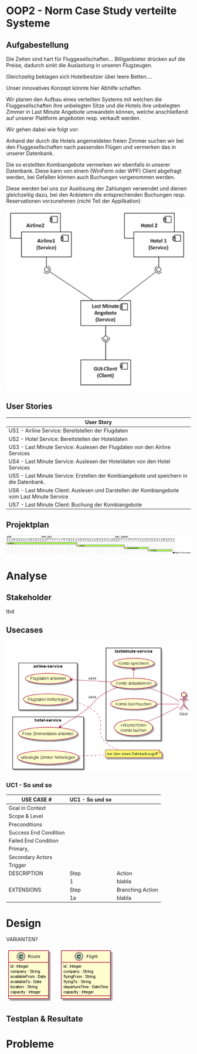 # OOP2 - Norm Case Study verteilte Systeme
## Aufgabestellung

Die Zeiten sind hart für Fluggesellschaften… Billiganbieter drücken auf die Preise, dadurch sinkt die
Auslastung in unseren Flugzeugen.

Gleichzeitig beklagen sich Hotelbesitzer über leere Betten....

Unser innovatives Konzept könnte hier Abhilfe schaffen.

Wir planen den Aufbau eines verteilten Systems mit welchen die Fluggesellschaften ihre unbelegten
Sitze und die Hotels ihre unbelegten Zimmer in Last Minute Angebote umwandeln können, welche
anschließend auf unserer Plattform angeboten resp. verkauft werden.

Wir gehen dabei wie folgt vor:

Anhand der durch die Hotels angemeldeten freien Zimmer suchen wir bei den Fluggesellschaften
nach passenden Flügen und vermerken das in unserer Datenbank.

Die so erstellten Kombiangebote vermerken wir ebenfalls in unserer Datenbank.
Diese kann von einem (WinForm oder WPF) Client abgefragt werden, bei Gefallen können auch
Buchungen vorgenommen werden.

Diese werden bei uns zur Auslösung der Zahlungen verwendet und dienen gleichzeitig dazu, bei den
Anbietern die entsprechenden Buchungen resp. Reservationen vorzunehmen (nicht Teil der
Applikation)

![Aufgabestellung](pics/aufgabestellung.png)

## User Stories

|User Story|
|---|
|US1 - Airline Service: Bereitstellen der Flugdaten|
|US2 - Hotel Service: Bereitstellen der Hoteldaten|
|US3 - Last Minute Service: Auslesen der Flugdaten von den Airline Services|
|US4 - Last Minute Service: Auslesen der Hoteldaten von den Hotel Services|
|US5 - Last Minute Service: Erstellen der Kombiangebote und speichern in die Datenbank.|
|US6 - Last Minute Client: Auslesen und Darstellen der Kombiangebote vom Last Minute Service|
|US7 - Last Minute Client: Buchung der Kombiangebote|

## Projektplan

![gannt](pics/gantt.png)

# Analyse

## Stakeholder

tbd

## Usecases

![usecases](pics/usecases.png)

### UC1 - So und so

| USE CASE # | UC1 - So und so ||
| --- | --- | --- |
|Goal in Context|
|Scope & Level|
|Preconditions|
|Success End Condition|
|Failed End Condition|
|Primary, 
Secondary Actors|
|Trigger|
|DESCRIPTION|Step|Action|
| |1|blabla|
|EXTENSIONS|Step| Branching Action|
| |1a|blabla|

# Design

VARIANTEN?

![classes](pics/classes.png)

## Testplan & Resultate

# Probleme